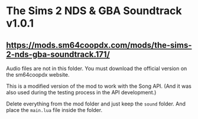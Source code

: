 # The Sims 2 NDS & GBA Soundtrack v1.0.1

## https://mods.sm64coopdx.com/mods/the-sims-2-nds-gba-soundtrack.171/

Audio files are not in this folder. You must download the official version on the sm64coopdx website.

This is a modified version of the mod to work with the Song API. (And it was also used during the testing process in the API development.)

Delete everything from the mod folder and just keep the `sound` folder. And place the `main.lua` file inside the folder.